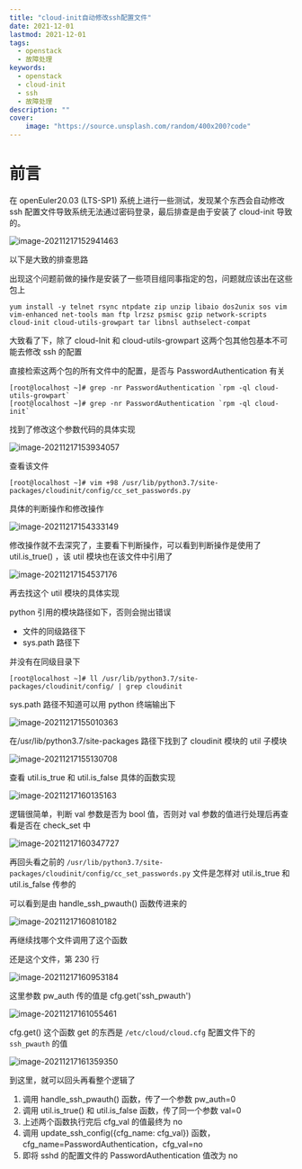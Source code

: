 ```yaml
---
title: "cloud-init自动修改ssh配置文件" 
date: 2021-12-01
lastmod: 2021-12-01
tags: 
  - openstack
  - 故障处理
keywords:
  - openstack
  - cloud-init
  - ssh
  - 故障处理
description: "" 
cover:
    image: "https://source.unsplash.com/random/400x200?code" 
---
```


# 前言

在 openEuler20.03 (LTS-SP1) 系统上进行一些测试，发现某个东西会自动修改 ssh 配置文件导致系统无法通过密码登录，最后排查是由于安装了 cloud-init 导致的。

![image-20211217152941463](https://image.lvbibir.cn/blog/image-20211217152941463.png)

以下是大致的排查思路

出现这个问题前做的操作是安装了一些项目组同事指定的包，问题就应该出在这些包上

```textile
yum install -y telnet rsync ntpdate zip unzip libaio dos2unix sos vim vim-enhanced net-tools man ftp lrzsz psmisc gzip network-scripts cloud-init cloud-utils-growpart tar libnsl authselect-compat
```

大致看了下，除了 cloud-Init 和 cloud-utils-growpart 这两个包其他包基本不可能去修改 ssh 的配置

直接检索这两个包的所有文件中的配置，是否与 PasswordAuthentication 有关

```textile
[root@localhost ~]# grep -nr PasswordAuthentication `rpm -ql cloud-utils-growpart`
[root@localhost ~]# grep -nr PasswordAuthentication `rpm -ql cloud-init`
```

找到了修改这个参数代码的具体实现

![image-20211217153934057](https://image.lvbibir.cn/blog/image-20211217153934057.png)

查看该文件

```textile
[root@localhost ~]# vim +98 /usr/lib/python3.7/site-packages/cloudinit/config/cc_set_passwords.py
```

具体的判断操作和修改操作

![image-20211217154333149](https://image.lvbibir.cn/blog/image-20211217154333149.png)

修改操作就不去深究了，主要看下判断操作，可以看到判断操作是使用了 util.is_true() ，该 util 模块也在该文件中引用了

![image-20211217154537176](https://image.lvbibir.cn/blog/image-20211217154537176.png)

再去找这个 util 模块的具体实现

python 引用的模块路径如下，否则会抛出错误

- 文件的同级路径下
- sys.path 路径下

并没有在同级目录下

```textile
[root@localhost ~]# ll /usr/lib/python3.7/site-packages/cloudinit/config/ | grep cloudinit
```

sys.path 路径不知道可以用 python 终端输出下

![image-20211217155010363](https://image.lvbibir.cn/blog/image-20211217155010363.png)

在/usr/lib/python3.7/site-packages 路径下找到了 cloudinit 模块的 util 子模块

![image-20211217155130708](https://image.lvbibir.cn/blog/image-20211217155130708.png)

查看 util.is_true 和 util.is_false 具体的函数实现

![image-20211217160135163](https://image.lvbibir.cn/blog/image-20211217160135163.png)

逻辑很简单，判断 val 参数是否为 bool 值，否则对 val 参数的值进行处理后再查看是否在 check_set 中

![image-20211217160347727](https://image.lvbibir.cn/blog/image-20211217160347727.png)

再回头看之前的 `/usr/lib/python3.7/site-packages/cloudinit/config/cc_set_passwords.py` 文件是怎样对 util.is_true 和 util.is_false 传参的

可以看到是由 handle_ssh_pwauth() 函数传进来的

![image-20211217160810182](https://image.lvbibir.cn/blog/image-20211217160810182.png)

再继续找哪个文件调用了这个函数

还是这个文件，第 230 行

![image-20211217160953184](https://image.lvbibir.cn/blog/image-20211217160953184.png)

这里参数 pw_auth 传的值是 cfg.get('ssh_pwauth')

![image-20211217161055461](https://image.lvbibir.cn/blog/image-20211217161055461.png)

cfg.get() 这个函数 get 的东西是 `/etc/cloud/cloud.cfg` 配置文件下的 `ssh_pwauth` 的值

![image-20211217161359350](https://image.lvbibir.cn/blog/image-20211217161359350.png)

到这里，就可以回头再看整个逻辑了

1. 调用 handle_ssh_pwauth() 函数，传了一个参数 pw_auth=0
2. 调用 util.is_true() 和 util.is_false 函数，传了同一个参数 val=0
3. 上述两个函数执行完后 cfg_val 的值最终为 no
4. 调用 update_ssh_config({cfg_name: cfg_val}) 函数，cfg_name=PasswordAuthentication，cfg_val=no
5. 即将 sshd 的配置文件的 PasswordAuthentication 值改为 no
